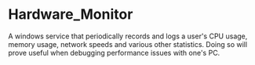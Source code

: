 # Hardware_Monitor
A windows service that periodically records and logs a user's CPU usage, memory usage, network speeds and various other statistics. Doing so will prove useful when debugging performance issues with one's PC.
